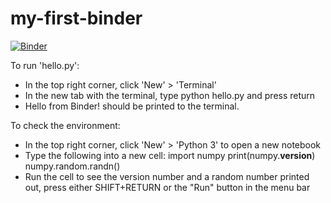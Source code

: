 # my-first-binder

[![Binder](https://mybinder.org/badge_logo.svg)](https://mybinder.org/v2/gh/kdhenderson/my-first-binder.git/master)

To run 'hello.py':
  - In the top right corner, click 'New' > 'Terminal'
  - In the new tab with the terminal, type python hello.py and press return
  - Hello from Binder! should be printed to the terminal.


To check the environment:
  - In the top right corner, click 'New' > 'Python 3' to open a new notebook
  - Type the following into a new cell:
        import numpy
        print(numpy.__version__)
        numpy.random.randn()
  - Run the cell to see the version number and a random number printed out, press either SHIFT+RETURN or the "Run" button in the menu bar

